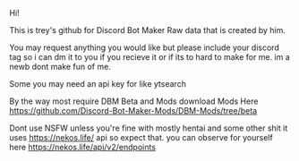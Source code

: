 Hi!

This is trey's github for Discord Bot Maker Raw data that is created by him.

You may request anything you would like but please include your discord tag so i can dm it to you if you recieve it or if its to hard to make for me.
im a newb dont make fun of me.

Some you may need an api key for like ytsearch

By the way most require DBM Beta and Mods download Mods Here https://github.com/Discord-Bot-Maker-Mods/DBM-Mods/tree/beta 

Dont use NSFW unless you're fine with mostly hentai and some other shit it uses https://nekos.life/ api so expect that.
you can observe for yourself here https://nekos.life/api/v2/endpoints
